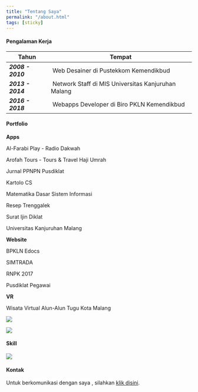 ```yaml
---
title: "Tentang Saya"
permalink: "/about.html"
tags: [sticky]
---
```


#### Pengalaman Kerja


| Tahun |  Tempat |
| --- | --- |
| ***2008 - 2010*** |  Web Desainer di Pustekkom Kemendikbud |
| ***2013 - 2014*** |  Network Staff di MIS Universitas Kanjuruhan Malang |
| ***2016 - 2018*** |  Webapps Developer di Biro PKLN Kemendikbud |




#### Portfolio

**Apps**

Al-Farabi Play - Radio Dakwah 

Arofah Tours - Tours & Travel Haji Umrah

Jurnal PPNPN Pusdiklat

Kartolo CS 

Matematika Dasar Sistem Informasi

Resep Trenggalek

Surat Ijin Diklat

Universitas Kanjuruhan Malang



**Website**

BPKLN Edocs 

SIMTRADA

RNPK 2017

Pusdiklat Pegawai

**VR**

Wisata Virtual Alun-Alun Tugu Kota Malang


![](http://117.53.44.33/img/vr1.png)

![](http://117.53.44.33/img/vr2.png)


#### Skill

![](http://117.53.44.33/img/sk1l.png)

#### Kontak

Untuk berkomunikasi dengan saya , silahkan [klik disini]({{site.baseurl}}/contact.html).
